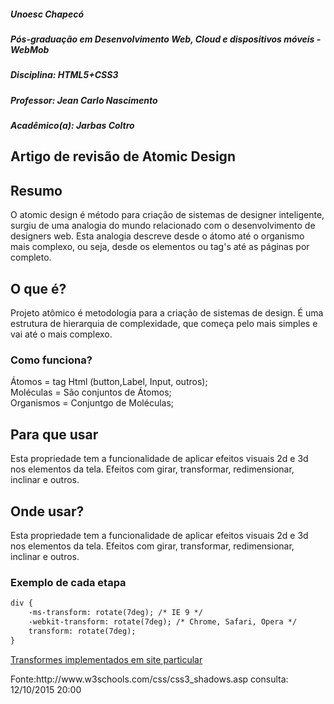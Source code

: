 <h5> Unoesc Chapecó </h5> 
<h5>   Pós-graduação em Desenvolvimento Web, Cloud e dispositivos móveis - WebMob </h5> 
<h5>  Disciplina: HTML5+CSS3 </h5> 
<h5>  Professor: Jean Carlo Nascimento </h5>  
<h5> Acadêmico(a): Jarbas Coltro</h5> 

<article>

<h2> Artigo de revisão de Atomic Design </h2> 

<h1>  Resumo </h1> 

O atomic design é método para criação de sistemas de designer inteligente, surgiu de uma analogia do mundo relacionado com o desenvolvimento de designers web. Esta analogia descreve desde o átomo até o organismo mais complexo, ou seja, desde os elementos ou tag's até as páginas por completo.

<h2>O que é? </h2>

 Projeto atômico é metodologia para a criação de sistemas de design. É uma estrutura de hierarquia de complexidade, que começa pelo mais simples e vai até o mais complexo.

<h3>Como funciona? </h3>

Átomos    = tag Html (button,Label, Input, outros); <br/>
Moléculas = São conjuntos de Átomos;   <br/>
Organismos = Conjuntgo de Moléculas;  <br/>

<h2>Para que usar </h2>

Esta propriedade tem a funcionalidade de aplicar efeitos visuais 2d e 3d nos elementos da tela. Efeitos com girar, transformar, redimensionar, inclinar e outros.

<h2>Onde usar?</h2>

Esta propriedade tem a funcionalidade de aplicar efeitos visuais 2d e 3d nos elementos da tela. Efeitos com girar, transformar, redimensionar, inclinar e outros.

<h3>Exemplo de cada etapa </h3>

```html
div {
    -ms-transform: rotate(7deg); /* IE 9 */
    -webkit-transform: rotate(7deg); /* Chrome, Safari, Opera */
    transform: rotate(7deg);
} 
```
<a href="http://jarbascoltro.weebly.com/css3.html" target="_blank" title="Transforms Implementados neste link.">Transformes implementados em  site particular </a>

<footer>
Fonte:http://www.w3schools.com/css/css3_shadows.asp consulta: <dateTime> 12/10/2015 20:00 </dateTime> <br/>
</footer>

</article>
